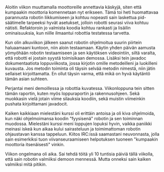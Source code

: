Aloitin viikon muuttamalla moottoreille annettavia käskyjä, siten että kumpaakin moottoria komennetaan nyt erikseen. Tämä toi heti huomattavaa parannusta robotin liikkumiseen ja kohtuu nopeasti sain laskettua pid-säätimelle tarpeeksi hyvät asetukset, jolloin robotti seurasi viiva kohtuu nätisti. Refaktoroin jo valmista koodia kohtuu rankasti ja lisäilin ominaisuuksia, kun niille ilmaantui robottia testatessa tarvetta.

Kun olin alkuviikon jälkeen saanut robotin ohjelmoitua suurin piirtein haluaamaani kuntoon, niin aloin testaamaan. Käytin yhden päivän aamusta yömyöhään robotin testaamiseen ja sen käytöksen videointiin, siltä varalta, että robotti ei jostain syystä toimisikaan demossa. Lisäksi tein javadoc dokumentaatiota loppuviikosta, jossa kirjotin omille metodeilleni ja luokilleni kuvausta. Jos metodin toiminta oli täysin selvää metodin nimestä, niin jätin sellaiset kirjoittamatta. En ollut täysin varma, että mikä on hyvä käytäntö tämän asian suhteen.

Perjantai meni demoillessa ja robottia kuvatessa. Viikonloppuna tein sitten tämän raportin, kuten myös loppuraportin ja rakennusohjeen. Sekä muokkasin vielä jotain viime silauksia koodiin, sekä muistin viimeinkin pushata kirjoittamani javadocit.

Kaiken kaikkiaan mielestäni kurssi oli erittäin antoisa ja oli kiva ohjelmoida, kun näki ohjelmoimansa koodin "fyysisenä" robotin ja sen toiminnan muodossa. Mielestäni kurssi meni loppujen lopuksi hyvin, vaikka paniikki meinasi iskeä kun aikaa kului sairasteluun ja toimimattoman robotin ohjaustavan kanssa tappeluun. Kiitos IRC:issä saamastani neuvonnasta, jolla sain esimerkiksi tuon viivanseuraamiseen helpotuksen tuoneen "kumpaakin moottoria itsenäisesti" vinkin.

Viikon ongelmana oli aika. Sai tehdä töitä yli 10 tuntisia päiviä tällä viikolla, että sain robotin valmiiksi demoon mennessä. Mutta onneksi sain kaiken valmiiksi mitä pitikin.
